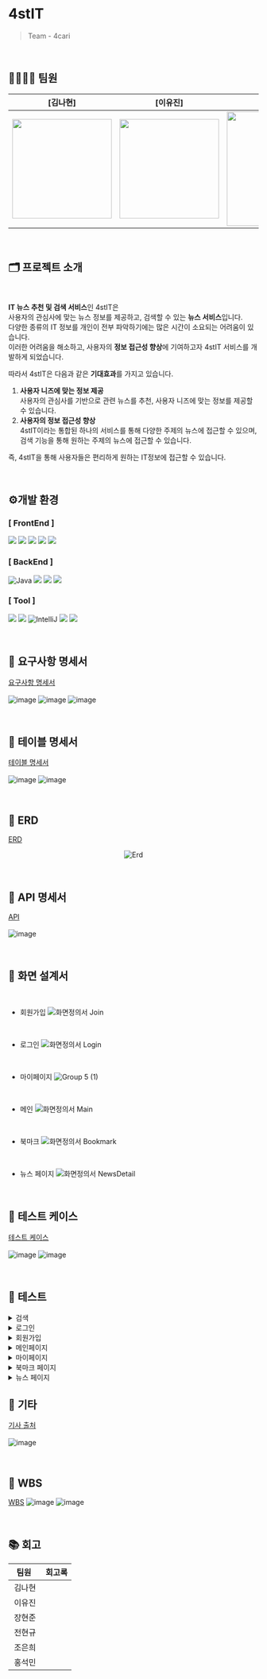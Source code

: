 
# 4stIT
> Team - 4cari
<br>

## 👨‍👩‍👧‍👦 팀원

[김나현]|[이유진]|[장현준]|[전현규]|[조은희]|[홍석민]|
------|------|------|------------------|--------------------|------|
<img src="https://github.com/user-attachments/assets/5154f159-8780-4b5d-a3b7-1286a4904357" width="200px"> | <img src="https://github.com/user-attachments/assets/0b61bfb0-9f7f-4529-8764-e8ad451263ce" width="200px"/> | <img src="https://github.com/user-attachments/assets/3ac61e64-cb39-432c-b1fd-25774bf347c0" width="230px"/> | <img src="https://github.com/user-attachments/assets/2df1657e-ec0f-4b23-910d-f858d456552a" width="200px"/> | <img src="https://github.com/user-attachments/assets/b3209bfe-052a-4974-9fd3-fc8da7562c26" width="210px"/> | <img src="https://github.com/user-attachments/assets/ed1c51a9-771b-4774-ba5f-34c57e10625f" width="150px"/> | 
<br>

## 🗂️ 프로젝트 소개
<br>

<div>
  
  **IT 뉴스 추천 및 검색 서비스**인 4stIT은 <br>
사용자의 관심사에 맞는 뉴스 정보를 제공하고, 검색할 수 있는 **뉴스 서비스**입니다.<br>
다양한 종류의 IT 정보를 개인이 전부 파악하기에는 많은 시간이 소요되는 어려움이 있습니다.<br>
이러한 어려움을 해소하고, 사용자의 **정보 접근성 향상**에 기여하고자 4stIT 서비스를 개발하게 되었습니다.<br>

따라서 4stIT은 다음과 같은 **기대효과**를 가지고 있습니다.

1. **사용자 니즈에 맞는 정보 제공**<br>
    사용자의 관심사를 기반으로 관련 뉴스를 추천, 사용자 니즈에 맞는 정보를 제공할 수 있습니다.
2. **사용자의 정보 접근성 향상**<br>
    4stIT이라는 통합된 하나의 서비스를 통해 다양한 주제의 뉴스에 접근할 수 있으며, 검색 기능을 통해 원하는 주제의 뉴스에 접근할 수 있습니다.
    
즉, 4stIT을 통해 사용자들은 편리하게 원하는 IT정보에 접근할 수 있습니다.

</div>

<br>

## ⚙개발 환경
### [ FrontEnd ]
<img src="https://img.shields.io/badge/javascript-F7DF1E?style=for-the-badge&logo=javascript&logoColor=black"> <img src="https://img.shields.io/badge/html5-E34F26?style=for-the-badge&logo=html&logoColor=white"> <img src="https://img.shields.io/badge/css-1572B6?style=for-the-badge&logo=css3&logoColor=white"> <img src="https://img.shields.io/badge/vue.js-4FC08D?style=for-the-badge&logo=vue.js&logoColor=white"> <img src="https://img.shields.io/badge/bootstrap-7952B3?style=for-the-badge&logo=bootstrap&logoColor=white">
### [ BackEnd ]
<img alt="Java" src="https://img.shields.io/badge/Java-ED8B00?style=for-the-badge&logo=openjdk&logoColor=white"/> <img src="https://img.shields.io/badge/gradle-02303A?style=for-the-badge&logo=gradle&logoColor=white"> <img src="https://img.shields.io/badge/springboot-6DB33F?style=for-the-badge&logo=springboot&logoColor=white"/> <img src="https://img.shields.io/badge/mariaDB-003545?style=for-the-badge&logo=mariaDB&logoColor=white"/>
### [ Tool ]
<img src="https://img.shields.io/badge/figma-F24E1E?style=for-the-badge&logo=figma&logoColor=white"/> <img src= "https://img.shields.io/badge/Visual%20Studio%20Code-0078d7.svg?style=for-the-badge&logo=visual-studio-code&logoColor=white"> <img alt="IntelliJ" src="https://img.shields.io/badge/IntelliJ IDEA-%23FF9900?style=for-the-badge&logo=intellij idea&logoColor=white" /> <img src="https://img.shields.io/badge/github-181717?style=for-the-badge&logo=github&logoColor=white"> <img src="https://img.shields.io/badge/git-F05032?style=for-the-badge&logo=git&logoColor=white">

<br>

## 📑 요구사항 명세서
[요구사항 명세서](https://docs.google.com/spreadsheets/d/1TyRsbSeW4v-V-AyeoBwzd_29XmxtEqnAE0FZL05jrjU/edit?gid=960276421#gid=960276421)
<br><br>
![image](https://github.com/user-attachments/assets/e32b0cf2-7702-4d38-9e0a-07d426e88cde)
![image](https://github.com/user-attachments/assets/254d379b-7b84-476a-8277-394bdb8e9f98)
![image](https://github.com/user-attachments/assets/75cb110f-cb93-4a78-ad57-197bb92dac45)


<br>

## 📑 테이블 명세서
[테이블 명세서](https://docs.google.com/spreadsheets/d/1TyRsbSeW4v-V-AyeoBwzd_29XmxtEqnAE0FZL05jrjU/edit?gid=373256007#gid=373256007) 
<br><br>
![image](https://github.com/user-attachments/assets/6eb4ab10-2447-4313-b490-b61016f71e04)
![image](https://github.com/user-attachments/assets/3a491183-09f0-4455-97c7-7eabb61381e5)



<br>

## 📑 ERD
[ERD](https://www.erdcloud.com/d/5T9PHBo9HqThgb8QT)
<p align="center">
  <img alt="Erd" src="https://github.com/user-attachments/assets/869deee9-54ef-4243-95d0-13aa0b3fccfb">
</p>
<br>

## 📑 API 명세서
[API](https://docs.google.com/spreadsheets/d/1TyRsbSeW4v-V-AyeoBwzd_29XmxtEqnAE0FZL05jrjU/edit?gid=1243557912#gid=1243557912)
<br><br>
![image](https://github.com/user-attachments/assets/e784dc03-6182-4c68-b583-00a79a61b337)

<br>

## 📑 화면 설계서
<br>

- 회원가입
  ![화면정의서 Join](https://github.com/user-attachments/assets/d5d35d2e-b084-442a-9bbe-79d9e5ebfd25)

<br>

- 로그인
  ![화면정의서 Login](https://github.com/user-attachments/assets/f7c9be4b-ffc6-4f75-9208-cc84745499c6)

<br>

- 마이페이지
  ![Group 5 (1)](https://github.com/user-attachments/assets/7e262519-76b7-420d-a7ba-e79bba26cfe2)

<br>

- 메인
  ![화면정의서 Main](https://github.com/user-attachments/assets/9a341114-74d9-489f-b764-ab615f788a20)

<br>

- 북마크
  ![화면정의서 Bookmark](https://github.com/user-attachments/assets/55b78431-9507-463d-b76c-82b171cd5004)

<br>

- 뉴스 페이지
  ![화면정의서  NewsDetail](https://github.com/user-attachments/assets/39ddbfd1-35d4-4a8e-8ef3-9fc14dd6cbcc)

<br>

## 📑 테스트 케이스
[테스트 케이스](https://docs.google.com/spreadsheets/d/1TyRsbSeW4v-V-AyeoBwzd_29XmxtEqnAE0FZL05jrjU/edit?gid=477064179#gid=477064179)
<br><br>
![image](https://github.com/user-attachments/assets/b088613f-a2d7-4e03-a3c2-f96d1ac9e7c3)
![image](https://github.com/user-attachments/assets/ae2ebf73-7a71-4269-baff-4c03fc56ed57)


<br>

## 📑 테스트
<details>
  <summary>검색</summary>

https://github.com/user-attachments/assets/7b988982-7b1f-4918-85df-5cedde48d78f


</details>

<details>
  <summary>로그인</summary>

https://github.com/user-attachments/assets/69e029f0-c102-4adb-8f8e-320a0c23a074

  <blockquote>
    
  <details>
    <summary>로그아웃</summary>

https://github.com/user-attachments/assets/256f9f90-c9c3-4844-b602-1baa4c04ea7d


  </details>
  </blockquote>
</details>

<details>
  <summary>회원가입</summary>
  <blockquote>
    <details>
      <summary>회원가입 페이지 라우트</summary>

https://github.com/user-attachments/assets/6c91d390-19d6-4763-b1ae-918e4e360ad0


  </details>
  <details>
    <summary>회원가입 성공</summary>

https://github.com/user-attachments/assets/c8c9d39f-f8d8-4ddb-bd19-3c946df68b57

  </details>
  </blockquote>
</details>

<details>
  <summary>메인페이지</summary>
  <blockquote>
    <details>
      <summary>로그인 상태</summary>
      <blockquote>
        <details>
          <summary>관심사 뉴스 리스트 제공</summary>       

https://github.com/user-attachments/assets/e52f4e2c-b244-41c9-9d8a-3331ce8eb772

</details>
      </blockquote>
    </details>
    <details>
      <summary>로그아웃 상태</summary>
      <blockquote>
        <details>
        <summary>전체 뉴스 리스트 제공</summary>
          
https://github.com/user-attachments/assets/e808ddb6-ca5a-433f-967c-e3c8e74f9d20

  </details>

  </blockquote>
    </details>
  </blockquote>
</details>

<details>
  <summary>마이페이지</summary>
  <blockquote>
    <details>
      <summary>마이페이지 라우트</summary>
      
https://github.com/user-attachments/assets/81294222-4507-4596-b9b3-2a7f9a1bb6ea

  </details>
  <details>
    <summary>정보 수정</summary>
    <blockquote>
      <details>
      <summary>개인정보 수정</summary>

https://github.com/user-attachments/assets/bff460bc-3090-4eec-9346-3fd044da1bff

  </details>
      <details>
      <summary>비밀번호 수정</summary>

https://github.com/user-attachments/assets/4019d7f7-8686-40a3-b1fb-d6c5bccb180e

  </details>
      <details>
        <summary>관심사 수정</summary>

https://github.com/user-attachments/assets/ec5cfa49-dfba-4612-b5a7-018e73f931ba

  </details>
    </blockquote>
  </details>
  </blockquote>
</details>

<details>
  <summary>북마크 페이지</summary>
  <blockquote>
    <details>
      <summary>북마크 페이지 라우트</summary>

https://github.com/user-attachments/assets/6303b597-58e8-49c7-bb3d-f221de030a00

  </details>
  </blockquote>
</details>

<details>
  <summary>뉴스 페이지</summary>
  <blockquote>
    <details>
      <summary>뉴스 페이지 라우트 및 북마크 추가/삭제</summary>

https://github.com/user-attachments/assets/ccbdf0e4-3b03-4fe6-8341-b4bcdb614712

  </details>
    <details>
      <summary>새로고침 시 조회수 카운트</summary>

https://github.com/user-attachments/assets/598f4450-5bb0-4620-b6ce-bdf69203b1dc

  </details>
    <details>
      <summary>북마크 -> 뉴스 -> 북마크 목록으로 돌아가기</summary>


https://github.com/user-attachments/assets/e93db8c0-3ae2-4c01-9e4e-4611d0b55196

  </details>
    <details>
      <summary>메인 -> 목록으로 돌아가기</summary>


https://github.com/user-attachments/assets/a13f19c5-2889-4df1-bb7d-e20fea2b6aa5

  </details>
    
  <details>
      <summary>(비로그인)북마크 추가 -> 로그인 페이지로 라우트</summary>

https://github.com/user-attachments/assets/a76ec058-72e0-47b3-9ef9-90f6567a36a8

  </details>
  </blockquote>
</details>
  </blockquote>
</details>


## 📑 기타
[기사 출처](https://docs.google.com/spreadsheets/d/1TyRsbSeW4v-V-AyeoBwzd_29XmxtEqnAE0FZL05jrjU/edit?gid=379834428#gid=379834428)
<br><br>
![image](https://github.com/user-attachments/assets/697d4c2a-1b43-417f-87b9-67fdefb3c5c5)

<br>

## 📆 WBS
[WBS](https://docs.google.com/spreadsheets/d/1TyRsbSeW4v-V-AyeoBwzd_29XmxtEqnAE0FZL05jrjU/edit?gid=0#gid=0)
![image](https://github.com/user-attachments/assets/ae1ed0a5-5132-4fd7-b55d-69ac2209725f)
![image](https://github.com/user-attachments/assets/c76e1dd5-3c31-4cc5-84a2-fa69a31e63f8)

<br>

## 📚 회고
|&nbsp;&nbsp;팀원&nbsp;&nbsp;&nbsp;|회고록|
|:---:|---|
|김나현|&nbsp;|
|이유진|&nbsp;|
|장현준|&nbsp;|
|전현규|&nbsp;|
|조은희|&nbsp;|
|홍석민|&nbsp;|
<br>
